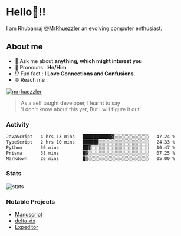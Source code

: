 
  
  
# Hello:wave:!!
I am Rhubanraj [@MrRhuezzler](https://github.com/MrRhuezzler) an evolving computer enthusiast.

## About me
<!-- - :sparkles: I'm currently working on [**de-viz**](https://github.com/MrRhuezzler/de-viz) -->
<!-- - :sparkles: Previously worked in [**Journal Management System**](https://manuscript.psgtech.ac.in) -->
<!-- - :book: I'm currently learning **Microservices Architecture** -->
- :speech_balloon: Ask me about **anything, which might interest you**
- :man: Pronouns : **He/Him**
- :interrobang: Fun fact : **I Love Connections and Confusions**.
- :globe_with_meridians: Reach me :  
  
[![mrrhuezzler](https://img.shields.io/badge/LinkedIn-0077B5?style=for-the-badge&logo=linkedin&logoColor=white)](https://www.linkedin.com/in/mrrhuezzler/)
<!--
### Interesting things, I found :bangbang:
-->
<!--
## Skills

## Drop a, Hi !
-->

<!-- 
Quotes
>  Always we overestimate the amount of work we can do in a day,  
>  and underestimate the amount we can do in our lifetime.
-->

> As a self taught developer, I learnt to say  
> 'I don't know about this yet, But I will figure it out'

### Activity
<!--START_SECTION:waka-->

```txt
JavaScript   4 hrs 13 mins   ███████████▓░░░░░░░░░░░░░   47.24 %
TypeScript   2 hrs 10 mins   ██████░░░░░░░░░░░░░░░░░░░   24.33 %
Python       56 mins         ██▓░░░░░░░░░░░░░░░░░░░░░░   10.47 %
Prisma       38 mins         █▓░░░░░░░░░░░░░░░░░░░░░░░   07.25 %
Markdown     26 mins         █▒░░░░░░░░░░░░░░░░░░░░░░░   05.00 %
```

<!--END_SECTION:waka-->

### Stats
![stats](https://github-readme-streak-stats.herokuapp.com/?user=MrRhuezzler)

### Notable Projects
- [Manuscript](https:://manuscript.psgtech.ac.in)
- [delta-dx](https://www.github.com/MrRhuezzler/delta-dx)
- [Expeditor](https://github.com/MrRhuezzler/expediter)
